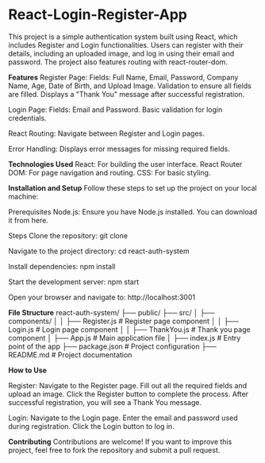 # React-Login-Register-App

This project is a simple authentication system built using React, which includes Register and Login functionalities. Users can register with their details, including an uploaded image, and log in using their email and password. The project also features routing with react-router-dom.

**Features**
Register Page:
Fields: Full Name, Email, Password, Company Name, Age, Date of Birth, and Upload Image.
Validation to ensure all fields are filled.
Displays a "Thank You" message after successful registration.

Login Page:
Fields: Email and Password.
Basic validation for login credentials.

React Routing:
Navigate between Register and Login pages.

Error Handling:
Displays error messages for missing required fields.

**Technologies Used**
React: For building the user interface.
React Router DOM: For page navigation and routing.
CSS: For basic styling.

**Installation and Setup**
Follow these steps to set up the project on your local machine:

Prerequisites
Node.js: Ensure you have Node.js installed. You can download it from here.

Steps
Clone the repository:
git clone <repository-url>

Navigate to the project directory:
cd react-auth-system

Install dependencies:
npm install

Start the development server:
npm start

Open your browser and navigate to:
http://localhost:3001

**File Structure**
react-auth-system/
├── public/
├── src/
│   ├── components/
│   │   ├── Register.js       # Register page component
│   │   ├── Login.js          # Login page component
│   │   ├── ThankYou.js       # Thank you page component
│   ├── App.js                # Main application file
│   ├── index.js              # Entry point of the app
├── package.json              # Project configuration
├── README.md                 # Project documentation

**How to Use**

Register:
Navigate to the Register page.
Fill out all the required fields and upload an image.
Click the Register button to complete the process.
After successful registration, you will see a Thank You message.

Login:
Navigate to the Login page.
Enter the email and password used during registration.
Click the Login button to log in.

**Contributing**
Contributions are welcome! If you want to improve this project, feel free to fork the repository and submit a pull request.


